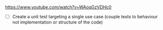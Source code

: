 https://www.youtube.com/watch?v=WAoqGzVDHc0


* [ ] Create a unit test targeting a single use case (couple tests to behaviour not implementation or structure of the code)
